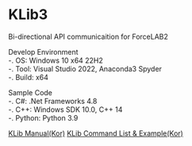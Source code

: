 # KLib3   
Bi-directional API communicaition for ForceLAB2   
   
Develop Environment   
 -. OS: Windows 10 x64 22H2   
 -. Tool: Visual Studio 2022, Anaconda3 Spyder   
 -. Build: x64   

Sample Code   
 -. C#: .Net Frameworks 4.8   
 -. C++: Windows SDK 10.0, C++ 14   
 -. Python: Python 3.9   
   
 [KLib Manual(Kor)](https://github.com/kitronyx/KLib3/blob/main/doc/240105_%EC%96%91%EB%B0%A9%ED%96%A5%20API%20%ED%86%B5%EC%8B%A0%20%EB%A7%A4%EB%89%B4%EC%96%BC.pdf)
 [KLib Command List & Example(Kor)](https://github.com/kitronyx/KLib3/blob/main/doc/%EC%96%91%EB%B0%A9%ED%96%A5%20API%20%EC%A7%80%EB%A0%B9%20%EB%AA%A9%EB%A1%9D%20%EB%B0%8F%20%EC%98%88%EC%8B%9C%20v2.7.1%20Retail.pdf)
